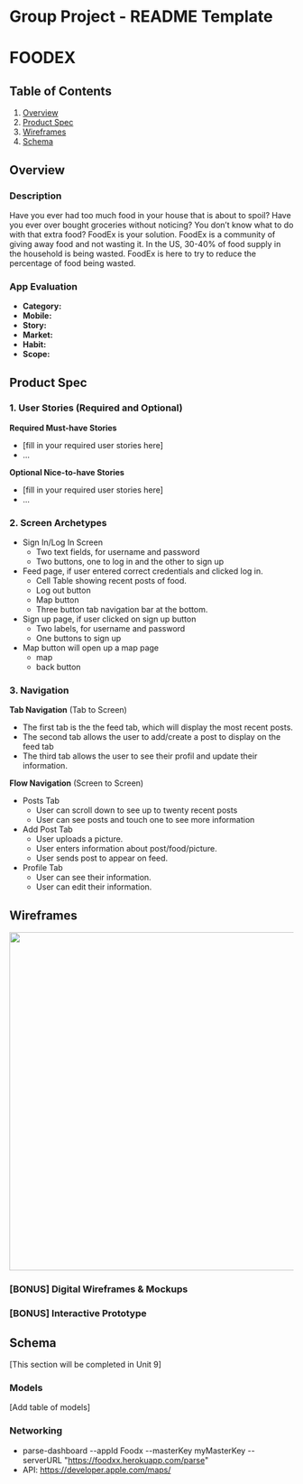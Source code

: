 Group Project - README Template
===

# FOODEX

## Table of Contents
1. [Overview](#Overview)
1. [Product Spec](#Product-Spec)
1. [Wireframes](#Wireframes)
2. [Schema](#Schema)

## Overview
### Description
Have you ever had too much food in your house that is about to spoil? Have you
ever over bought groceries without noticing? You don’t know what to do with that
extra food? FoodEx is your solution. FoodEx is a community of giving away food
and not wasting it. In the US, 30-40% of food supply in the household is being
wasted. FoodEx is here to try to reduce the percentage of food being wasted.

### App Evaluation
- **Category:** 
- **Mobile:** 
- **Story:** 
- **Market:** 
- **Habit:** 
- **Scope:** 

## Product Spec

### 1. User Stories (Required and Optional)

**Required Must-have Stories**

* [fill in your required user stories here]
* ...

**Optional Nice-to-have Stories**

* [fill in your required user stories here]
* ...

### 2. Screen Archetypes

* Sign In/Log In Screen
   * Two text fields, for username and password
   * Two buttons, one to log in and the other to sign up
* Feed page, if user entered correct credentials and clicked log in. 
   * Cell Table showing recent posts of food. 
   * Log out button
   * Map button
   * Three button tab navigation bar at the bottom.
* Sign up page, if user clicked on sign up button
   * Two labels, for username and password
   * One buttons to sign up
* Map button will open up a map page
   * map
   * back button

### 3. Navigation

**Tab Navigation** (Tab to Screen)

* The first tab is the the feed tab, which will display the most recent posts. 
* The second tab allows the user to add/create a post to display on the feed tab
* The third tab allows the user to see their profil and update their information. 

**Flow Navigation** (Screen to Screen)

* Posts Tab
   * User can scroll down to see up to twenty recent posts
   * User can see posts and touch one to see more information
* Add Post Tab
   * User uploads a picture. 
   * User enters information about post/food/picture.
   * User sends post to appear on feed. 
* Profile Tab
   * User can see their information.
   * User can edit their information.

## Wireframes
<img src="https://i.ibb.co/WVv60xK/IMG-3814.jpg" width=600>

### [BONUS] Digital Wireframes & Mockups

### [BONUS] Interactive Prototype

## Schema 
[This section will be completed in Unit 9]
### Models
[Add table of models]
### Networking
-  parse-dashboard --appId Foodx --masterKey myMasterKey --serverURL "https://foodxx.herokuapp.com/parse"
- API: https://developer.apple.com/maps/









